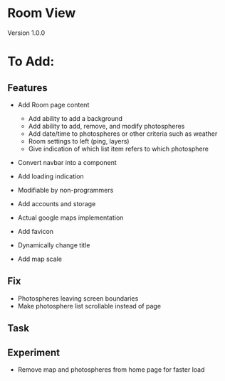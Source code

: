 # Room View
Version 1.0.0

# To Add:

## Features
- Add Room page content
  - Add ability to add a background
  - Add ability to add, remove, and modify photospheres
  - Add date/time to photospheres or other criteria such as weather
  - Room settings to left (ping, layers)
  - Give indication of which list item refers to which photosphere

- Convert navbar into a component
- Add loading indication
- Modifiable by non-programmers
- Add accounts and storage
- Actual google maps implementation
- Add favicon
- Dynamically change title
- Add map scale

## Fix
- Photospheres leaving screen boundaries
- Make photosphere list scrollable instead of page

## Task

## Experiment
- Remove map and photospheres from home page for faster load

